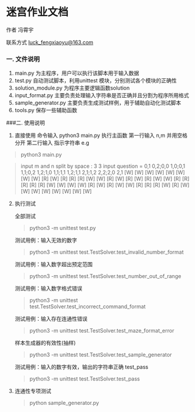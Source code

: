 # 迷宫作业文档

作者 冯霄宇 

联系方式 luck_fengxiaoyu@163.com

### 一. 文件说明

1. main.py                           为主程序，用户可以执行该脚本用于输入数据
2. test.py                             自动测试脚本，利用unittest 模块，分别测试各个模块的正确性
3. solution_module.py      为程序主要逻辑函数solution
4. input_format.py             主要负责处理输入字符串是否正确并且分割为程序所用格式
5. sample_generator.py    主要负责生成测试样例，用于辅助自动化测试脚本
6. tools.py                            保存一些辅助函数

###二. 使用说明

1. 直接使用
  命令输入 python3 main.py 执行主函数
  第一行输入 n,m 并用空格分开
  第二行输入 指示字符串
  e.g

  >  python3 main.py

  >  input m and n split by space : 3 3
  >  input question = 0,1 0,2;0,0 1,0;0,1 1,1;0,2 1,2;1,0 1,1;1,1 1,2;1,1 2,1;1,2 2,2;2,0 2,1
  > \[W] \[W] \[W] \[W] \[W] \[W] \[W] 
  > \[W] \[R] \[W] \[R] \[R] \[R] \[W] 
  > \[W] \[R] \[W] \[R] \[W] \[R] \[W] 
  > \[W] \[R] \[R] \[R] \[R] \[R] \[W] 
  > \[W] \[W] \[W] \[R] \[W] \[R] \[W] 
  > \[W] \[R] \[R] \[R] \[W] \[R] \[W] 
  > \[W] \[W] \[W] \[W] \[W] \[W] \[W] 

2. 执行测试

   全部测试

   > python3 -m unittest test.py

   测试用例：输入无效的数字 

   > python3 -m unittest test.TestSolver.test_invalid_number_format

   测试用例：输入数字超出预定范围

   >python3 -m unittest test.TestSolver.test_number_out_of_range

   测试用例：输入数字格式错误

   > python3 -m unittest test.TestSolver.test_incorrect_command_format

   测试用例：输入存在连通性错误

   > python3 -m unittest test.TestSolver.test_maze_format_error

   样本生成器的有效性(抽样)

   > python3 -m unittest test.TestSolver.test_sample_generator

   测试用例：输入的数字有效，输出的字符串正确 test_pass

   > python3 -m unittest test.TestSolver.test_pass

   

3. 连通性专项测试

   > python  sample_generator.py



